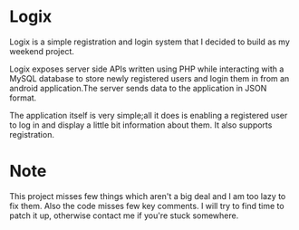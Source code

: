 
Logix
==========

Logix is a simple registration and login system that I decided to build as my weekend project.

Logix exposes server side APIs written using PHP while interacting with a MySQL database to 
store newly registered users and login them in from an android application.The server sends data to the 
application in JSON format.

The application itself is very simple;all it does is enabling a registered user to log in and display
a little bit information about them. It also supports registration.


Note
===========
This project misses few things which aren't a big deal and I am too lazy to fix them.
Also the code misses few key comments. I will try to find time to patch it up, otherwise contact me 
if you're stuck somewhere.